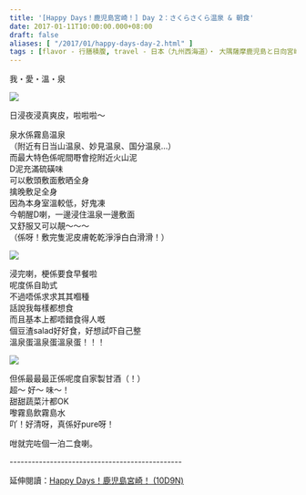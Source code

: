 ```yaml
---
title: '[Happy Days！鹿児島宮崎！] Day 2：さくらさくら温泉 & 朝食'
date: 2017-01-11T10:00:00.000+08:00
draft: false
aliases: [ "/2017/01/happy-days-day-2.html" ]
tags : [flavor - 行膳積腹, travel - 日本（九州西海道）・ 大隅薩摩鹿児島と日向宮崎]
---
```


我・愛・溫・泉  

[![](https://c1.staticflickr.com/1/487/31212129024_d960036c56_z.jpg)](https://c1.staticflickr.com/1/487/31212129024_d960036c56_z.jpg)

日浸夜浸真爽皮，啦啦啦～  
  
泉水係霧島温泉  
（附近有日当山温泉、妙見温泉、国分温泉...）  
而最大特色係呢間嘢會挖附近火山泥  
D泥充滿硫磺味  
可以敷頭敷面敷晒全身  
擒晚敷足全身  
因為本身室溫較低，好鬼凍  
今朝醒D喇，一邊浸住溫泉一邊敷面  
又舒服又可以靚～～～  
（係呀！敷完隻泥皮膚乾乾淨淨白白滑滑！）  

[![](https://c1.staticflickr.com/1/632/32052904705_61d9394491_z.jpg)](https://c1.staticflickr.com/1/632/32052904705_61d9394491_z.jpg)

浸完喇，梗係要食早餐啦  
呢度係自助式  
不過唔係求求其其嗰種  
話說我每樣都想食  
而且基本上都唔錯食得人嘅  
個豆渣salad好好食，好想試吓自己整  
溫泉蛋溫泉蛋溫泉蛋！！！  

[![](https://c1.staticflickr.com/1/574/31678068200_d88dc292dc_z.jpg)](https://c1.staticflickr.com/1/574/31678068200_d88dc292dc_z.jpg)

但係最最最正係呢度自家製甘酒（！）  
超～ 好～ 味～！  
甜甜蔬菜汁都OK  
嚟霧島飲霧島水  
吖！好清呀，真係好pure呀！  
  
咁就完咗個一泊二食喇。  
  
\-----------------------------------------------  
  
延伸閱讀：[Happy Days！鹿児島宮崎！ (10D9N)](http://www.hidie.net/2017/06/happy-days10d9n.html)